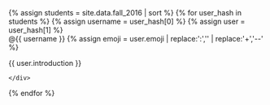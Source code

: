 <!DOCTYPE html>
<title> Student Directory </title>
<!-- based on http://git.io/vvroy -->
<div class="row">
{% assign students = site.data.fall_2016 | sort %}
{% for user_hash in students %}
{% assign username = user_hash[0] %} {% assign user = user_hash[1] %}
<div class="col-md-12 student" data-username="{{username}}">
<div class="info">
<div>
<span class="gh-username">@{{ username }}</span>
{% assign emoji = user.emoji | replace:':','' | replace:'+','--' %}
<i class="em em-{{ emoji }}"></i>
          </div>
          <div>
            <span class="name"></span>
          </div>
          <p>
            {{ user.introduction }}
          </p>
        </div>

    </div>
  {% endfor %}
</div>
